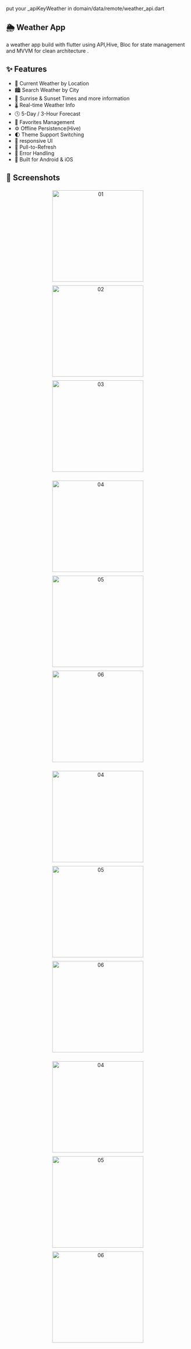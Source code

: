 put your _apiKeyWeather in domain/data/remote/weather_api.dart

## 🌦 Weather App

a weather app build with flutter using  API,Hive, Bloc for state management and MVVM for clean architecture .

 ## ✨ Features
  - 📍 Current Weather by Location
  - 🏙️ Search Weather by City
  - 🌅 Sunrise & Sunset Times and more information
  - 🌡️ Real-time Weather Info
  - 🕓 5-Day / 3-Hour Forecast
  - 💖 Favorites Management
  - ⚙️ Offline Persistence(Hive)
  - 🌓 Theme Support Switching
  - 🧱 responsive UI
  - 🔁 Pull-to-Refresh
  - 🧭 Error Handling
  - 📱 Built for Android & iOS
## 📸 Screenshots

<p align="center">
  <img src="assets/ScreenShots/01.jpg" width="250" style="margin: 5px;" alt="01">
  <img src="assets/ScreenShots/02.jpg" width="250" style="margin: 5px;" alt="02">
  <img src="assets/ScreenShots/03.jpg" width="250" style="margin: 5px;" alt="03">
</p>

<p align="center">
  <img src="assets/ScreenShots/04.jpg" width="250" style="margin: 5px;" alt="04">
  <img src="assets/ScreenShots/05.jpg" width="250" style="margin: 5px;" alt="05">
  <img src="assets/ScreenShots/06.jpg" width="250" style="margin: 5px;" alt="06">
</p>

<p align="center">
  <img src="assets/ScreenShots/07.jpg" width="250" style="margin: 5px;" alt="04">
  <img src="assets/ScreenShots/08.jpg" width="250" style="margin: 5px;" alt="05">
  <img src="assets/ScreenShots/09.jpg" width="250" style="margin: 5px;" alt="06">
</p>

<p align="center">
  <img src="assets/ScreenShots/10.jpg" width="250" style="margin: 5px;" alt="04">
  <img src="assets/ScreenShots/11.jpg" width="250" style="margin: 5px;" alt="05">
  <img src="assets/ScreenShots/12.jpg" width="250" style="margin: 5px;" alt="06">
</p>